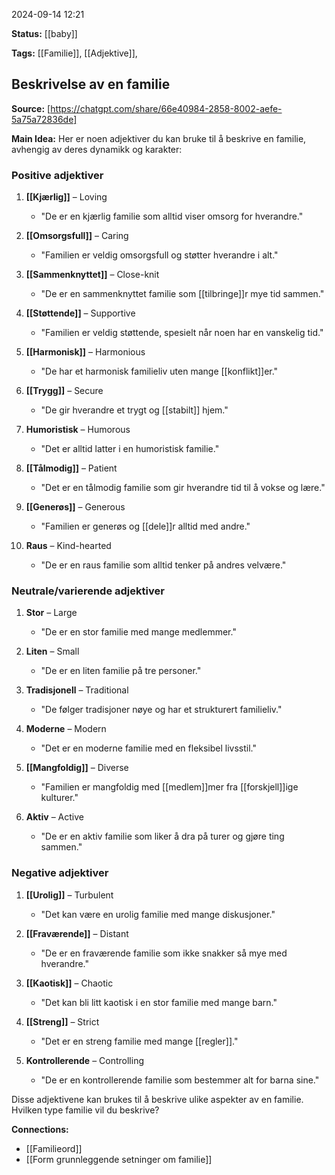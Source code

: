 2024-09-14 12:21

**Status:** [[baby]]

**Tags:** [[Familie]], [[Adjektive]], 

## Beskrivelse av en familie



**Source:** [https://chatgpt.com/share/66e40984-2858-8002-aefe-5a75a72836de]

**Main Idea:** 
Her er noen adjektiver du kan bruke til å beskrive en familie, avhengig av deres dynamikk og karakter:

### Positive adjektiver

1. **[[Kjærlig]]** – Loving  
   - "De er en kjærlig familie som alltid viser omsorg for hverandre."

2. **[[Omsorgsfull]]** – Caring  
   - "Familien er veldig omsorgsfull og støtter hverandre i alt."

3. **[[Sammenknyttet]]** – Close-knit  
   - "De er en sammenknyttet familie som [[tilbringe]]r mye tid sammen."

4. **[[Støttende]]** – Supportive  
   - "Familien er veldig støttende, spesielt når noen har en vanskelig tid."

5. **[[Harmonisk]]** – Harmonious  
   - "De har et harmonisk familieliv uten mange [[konflikt]]er."

6. **[[Trygg]]** – Secure  
   - "De gir hverandre et trygt og [[stabilt]] hjem."

7. **Humoristisk** – Humorous  
   - "Det er alltid latter i en humoristisk familie."

8. **[[Tålmodig]]** – Patient  
   - "Det er en tålmodig familie som gir hverandre tid til å vokse og lære."

9. **[[Generøs]]** – Generous  
   - "Familien er generøs og [[dele]]r alltid med andre."

10. **Raus** – Kind-hearted  
    - "De er en raus familie som alltid tenker på andres velvære."

### Neutrale/varierende adjektiver

1. **Stor** – Large  
   - "De er en stor familie med mange medlemmer."

2. **Liten** – Small  
   - "De er en liten familie på tre personer."

3. **Tradisjonell** – Traditional  
   - "De følger tradisjoner nøye og har et strukturert familieliv."

4. **Moderne** – Modern  
   - "Det er en moderne familie med en fleksibel livsstil."

5. **[[Mangfoldig]]** – Diverse  
   - "Familien er mangfoldig med [[medlem]]mer fra [[forskjell]]ige kulturer."

6. **Aktiv** – Active  
   - "De er en aktiv familie som liker å dra på turer og gjøre ting sammen."

### Negative adjektiver

1. **[[Urolig]]** – Turbulent  
   - "Det kan være en urolig familie med mange diskusjoner."

2. **[[Fraværende]]** – Distant  
   - "De er en fraværende familie som ikke snakker så mye med hverandre."

3. **[[Kaotisk]]** – Chaotic  
   - "Det kan bli litt kaotisk i en stor familie med mange barn."

4. **[[Streng]]** – Strict  
   - "Det er en streng familie med mange [[regler]]."

5. **Kontrollerende** – Controlling  
   - "De er en kontrollerende familie som bestemmer alt for barna sine."

Disse adjektivene kan brukes til å beskrive ulike aspekter av en familie. Hvilken type familie vil du beskrive?

**Connections:**

- [[Familieord]]
- [[Form grunnleggende setninger om familie]]